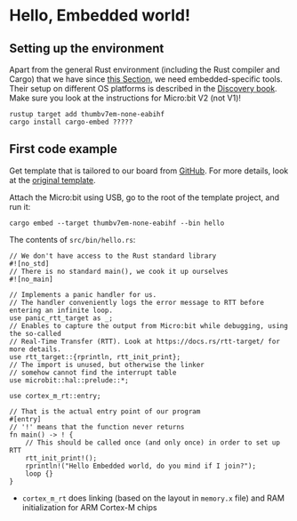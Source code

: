 # Hello, Embedded world!

## Setting up the environment
Apart from the general Rust environment (including the Rust compiler and Cargo) that we have since [this Section](./setting_up.md), we need embedded-specific tools. Their setup on different OS platforms is described in the [Discovery book](https://docs.rust-embedded.org/discovery/microbit/03-setup/index.html). Make sure you look at the instructions for Micro:bit V2 (not V1)!

```shell
rustup target add thumbv7em-none-eabihf
cargo install cargo-embed ?????
```

## First code example
Get template that is tailored to our board from [GitHub](https://github.com/tyomaiva/first-rust-course/blob/master/microbit_template). For more details, look at the [original template](https://github.com/rust-embedded/cortex-m-quickstart).

Attach the Micro:bit using USB, go to the root of the template project,  and run it:
```shell
cargo embed --target thumbv7em-none-eabihf --bin hello
```

The contents of `src/bin/hello.rs`:
```rust,noplayground
// We don't have access to the Rust standard library
#![no_std]
// There is no standard main(), we cook it up ourselves
#![no_main]

// Implements a panic handler for us.
// The handler conveniently logs the error message to RTT before entering an infinite loop.
use panic_rtt_target as _;
// Enables to capture the output from Micro:bit while debugging, using the so-called
// Real-Time Transfer (RTT). Look at https://docs.rs/rtt-target/ for more details.
use rtt_target::{rprintln, rtt_init_print};
// The import is unused, but otherwise the linker
// somehow cannot find the interrupt table
use microbit::hal::prelude::*;

use cortex_m_rt::entry;

// That is the actual entry point of our program
#[entry]
// '!' means that the function never returns
fn main() -> ! {
    // This should be called once (and only once) in order to set up RTT
    rtt_init_print!();
    rprintln!("Hello Embedded world, do you mind if I join?");
    loop {}
}
```
+ `cortex_m_rt` does linking (based on the layout in `memory.x` file) and RAM initialization for ARM Cortex-M chips
